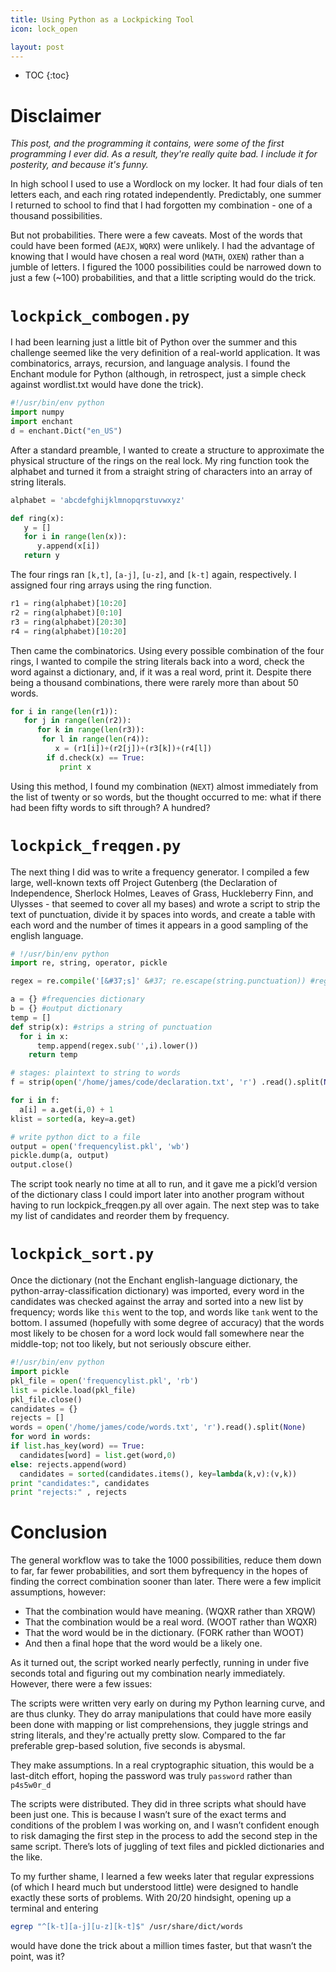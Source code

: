 ```yaml
---
title: Using Python as a Lockpicking Tool
icon: lock_open

layout: post
---
```


* TOC
{:toc}


# Disclaimer
*This post, and the programming it contains, were some of the first programming
I ever did. As a result, they're really quite bad. I include it for posterity,
and because it's funny.*

In high school I used to use a Wordlock on my locker. It had four dials of ten
letters each, and each ring rotated independently. Predictably, one summer I
returned to school to find that I had forgotten my combination - one of a
thousand possibilities.

But not probabilities. There were a few caveats. Most of the words that could
have been formed (`AEJX`, `WQRX`) were unlikely. I had the advantage of knowing
that I would have chosen a real word (`MATH`, `OXEN`) rather than a jumble of
letters. I figured the 1000 possibilities could be narrowed down to just a few
(~100) probabilities, and that a little scripting would do the trick.

# `lockpick_combogen.py`

I had been learning just a little bit of Python over the summer and this
challenge seemed like the very definition of a real-world application. It was
combinatorics, arrays, recursion, and language analysis. I found the Enchant
module for Python (although, in retrospect, just a simple check against
wordlist.txt would have done the trick).

```python
#!/usr/bin/env python
import numpy
import enchant
d = enchant.Dict("en_US")
```

After a standard preamble, I wanted to create a structure to approximate the
physical structure of the rings on the real lock. My ring function took the
alphabet and turned it from a straight string of characters into an array of
string literals.

```python
alphabet = 'abcdefghijklmnopqrstuvwxyz'

def ring(x):
   y = []
   for i in range(len(x)):
      y.append(x[i])
   return y
```

The four rings ran `[k,t]`, `[a-j]`, `[u-z]`, and `[k-t]` again, respectively. I
assigned four ring arrays using the ring function.

```python
r1 = ring(alphabet)[10:20]
r2 = ring(alphabet)[0:10]
r3 = ring(alphabet)[20:30]
r4 = ring(alphabet)[10:20]
```

Then came the combinatorics. Using every possible combination of the four rings,
I wanted to compile the string literals back into a word, check the word against
a dictionary, and, if it was a real word, print it. Despite there being a
thousand combinations, there were rarely more than about 50 words.

```python
for i in range(len(r1)):
   for j in range(len(r2)):
      for k in range(len(r3)):
       for l in range(len(r4)):
          x = (r1[i])+(r2[j])+(r3[k])+(r4[l])
        if d.check(x) == True:
           print x
```

Using this method, I found my combination (`NEXT`) almost immediately from the
list of twenty or so words, but the thought occurred to me: what if there had
been fifty words to sift through? A hundred?

# `lockpick_freqgen.py`

The next thing I did was to write a frequency generator. I compiled a few large,
well-known texts off Project Gutenberg (the Declaration of Independence,
Sherlock Holmes, Leaves of Grass, Huckleberry Finn, and Ulysses - that seemed to
cover all my bases) and wrote a script to strip the text of punctuation, divide
it by spaces into words, and create a table with each word and the number of
times it appears in a good sampling of the english language.

```python
# !/usr/bin/env python
import re, string, operator, pickle

regex = re.compile('[&#37;s]' &#37; re.escape(string.punctuation)) #regex rule

a = {} #frequencies dictionary
b = {} #output dictionary
temp = []
def strip(x): #strips a string of punctuation
  for i in x:
      temp.append(regex.sub('',i).lower())
    return temp

# stages: plaintext to string to words
f = strip(open('/home/james/code/declaration.txt', 'r') .read().split(None))

for i in f:
  a[i] = a.get(i,0) + 1
klist = sorted(a, key=a.get)

# write python dict to a file
output = open('frequencylist.pkl', 'wb')
pickle.dump(a, output)
output.close()
```

The script took nearly no time at all to run, and it gave me a pickl’d version
of the dictionary class I could import later into another program without having
to run lockpick_freqgen.py all over again. The next step was to take my list of
candidates and reorder them by frequency.

# `lockpick_sort.py`

Once the dictionary (not the Enchant english-language dictionary, the
python-array-classification dictionary) was imported, every word in the
candidates was checked against the array and sorted into a new list by
frequency; words like `this` went to the top, and words like `tank` went to the
bottom. I assumed (hopefully with some degree of accuracy) that the words most
likely to be chosen for a word lock would fall somewhere near the middle-top;
not too likely, but not seriously obscure either.

```python
#!/usr/bin/env python
import pickle
pkl_file = open('frequencylist.pkl', 'rb')
list = pickle.load(pkl_file)
pkl_file.close()
candidates = {}
rejects = []
words = open('/home/james/code/words.txt', 'r').read().split(None)
for word in words:
if list.has_key(word) == True:
  candidates[word] = list.get(word,0)
else: rejects.append(word)
  candidates = sorted(candidates.items(), key=lambda(k,v):(v,k))
print "candidates:", candidates
print "rejects:" , rejects
```

# Conclusion

The general workflow was to take the 1000 possibilities, reduce them down to
far, far fewer probabilities, and sort them byfrequency in the hopes of finding
the correct combination sooner than later. There were a few implicit
assumptions, however:

* That the combination would have meaning. (WQXR rather than XRQW)
* That the combination would be a real word. (WOOT rather than WQXR)
* That the word would be in the dictionary. (FORK rather than WOOT)
* And then a final hope that the word would be a likely one.

As it turned out, the script worked nearly perfectly, running in under five
seconds total and figuring out my combination nearly immediately. However, there
were a few issues:

The scripts were written very early on during my Python learning curve, and are
thus clunky. They do array manipulations that could have more easily been done
with mapping or list comprehensions, they juggle strings and string literals,
and they're actually pretty slow. Compared to the far preferable grep-based
solution, five seconds is abysmal.

They make assumptions. In a real cryptographic situation, this would be a
last-ditch effort, hoping the password was truly `password` rather than
`p4s5w0r_d`

The scripts were distributed. They did in three scripts what should have been
just one. This is because I wasn’t sure of the exact terms and conditions of the
problem I was working on, and I wasn’t confident enough to risk damaging the
first step in the process to add the second step in the same script. There’s
lots of juggling of text files and pickled dictionaries and the like.

To my further shame, I learned a few weeks later that regular expressions (of
which I heard much but understood little) were designed to handle exactly these
sorts of problems. With 20/20 hindsight, opening up a terminal and entering

```bash
egrep "^[k-t][a-j][u-z][k-t]$" /usr/share/dict/words
```

would have done the trick about a million times faster, but that wasn’t the
point, was it?

